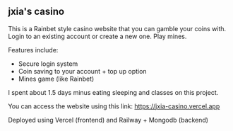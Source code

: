 ## jxia's casino

This is a Rainbet style casino website that you can gamble your coins with. Login to an existing account or create a new one. Play mines.

Features include:
- Secure login system
- Coin saving to your account + top up option
- Mines game (like Rainbet)

I spent about 1.5 days minus eating sleeping and classes on this project.

You can access the website using this link:
https://jxia-casino.vercel.app

Deployed using Vercel (frontend) and Railway + Mongodb (backend)
